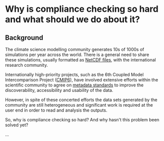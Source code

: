 # Why is compliance checking so hard and what should we do about it?

## Background

The climate science modelling community generates 10s of 1000s of simulations per year 
across the world. There is a general need to share these simulations, usually formatted 
as [NetCDF files](http://***), with the international research community.

Internationally high-priority projects, such as the 6th Coupled Model Intercomparison 
Project ([CMIP6](http://***)), have involved extensive efforts within the scientific 
community to agree on [metadata standards](***) to improve the discoverability, accessibility 
and usability of the data.

However, in spite of these concerted efforts the data sets generated by the community 
are still heterogeneous and significant work is required at the user end in order to 
read and analysis the outputs.

So, why is compliance checking so hard? And why hasn't this problem been solved yet?

...